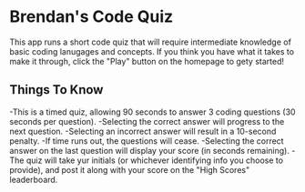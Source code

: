 # Brendan's Code Quiz

This app runs a short code quiz that will require intermediate knowledge of basic coding lanugages and concepts. If you think you have what it takes to make it through, click the "Play" button on the homepage to gety started!

## Things To Know

-This is a timed quiz, allowing 90 seconds to answer 3 coding questions (30 seconds per question).
-Selecting the correct answer will progress to the next question.
-Selecting an incorrect answer will result in a 10-second penalty.
-If time runs out, the questions will cease.
-Selecting the correct answer on the last question will display your score (in seconds remaining).
-The quiz will take yur initials (or whichever identifying info you choose to provide), and post it along with your score on the "High Scores" leaderboard.